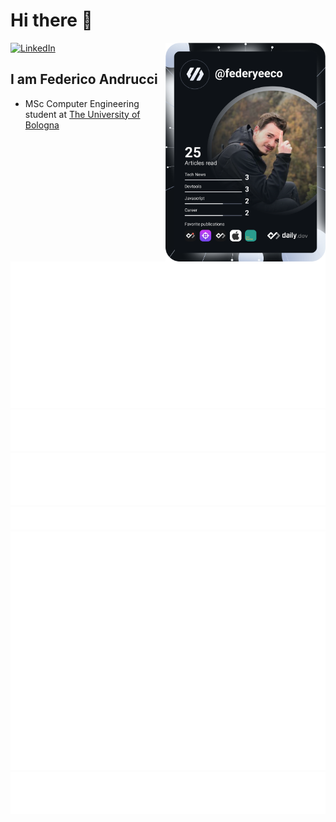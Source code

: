 # Hi there 👋

<div align="left">
    <a href="https://www.linkedin.com/in/federico-andrucci-5571a0202/">
        <img src="https://img.shields.io/static/v1?logo=linkedin&style=flat-square&color=0072b1&label=LinkedIn&message=%E2%98%86"alt="LinkedIn"/>
    </a>
    <a href="https://app.daily.dev/DailyDevTips">
        <img width="256" align="right" src="https://github.com/Federicoand98/Federicoand98/blob/master/devcard.svg" width="400" alt="Federicoand98's Dev Card"/>
    </a>
</div>

## I am Federico Andrucci

- MSc Computer Engineering student at [The University of Bologna](https://www.unibo.it/en)

![Metrics](https://github.com/Federicoand98/Federicoand98/blob/master/github-metrics.svg)
![Most used languages](https://github.com/Federicoand98/Federicoand98/blob/master/language.svg)
![Habits](https://github.com/Federicoand98/Federicoand98/blob/master/habits.svg)
![Notable contributions](https://github.com/Federicoand98/Federicoand98/blob/master/notable.svg)
![Skyline](https://github.com/Federicoand98/Federicoand98/blob/master/skyline.svg)
![Achievements](https://github.com/Federicoand98/Federicoand98/blob/master/achievements.svg)

<!--
**Federicoand98/Federicoand98** is a ✨ _special_ ✨ repository because its `README.md` (this file) appears on your GitHub profile.

Here are some ideas to get you started:

- 🔭 I’m currently working on ...
- 🌱 I’m currently learning ...
- 👯 I’m looking to collaborate on ...
- 🤔 I’m looking for help with ...
- 💬 Ask me about ...
- 📫 How to reach me: ...
- 😄 Pronouns: ...
- ⚡ Fun fact: ...
-->
